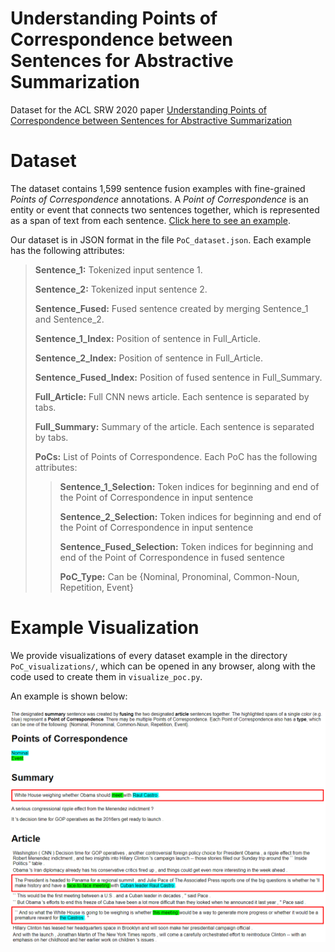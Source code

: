 # Understanding Points of Correspondence between Sentences for Abstractive Summarization
Dataset for the ACL SRW 2020 paper [Understanding Points of Correspondence between Sentences for Abstractive Summarization](https://arxiv.org/abs/2006.05621)

# Dataset
The dataset contains 1,599 sentence fusion examples with fine-grained *Points of Correspondence* annotations. A *Point of Correspondence* is an entity or event that connects two sentences together, which is represented as a span of text from each sentence. [Click here to see an example](#example-visualization).

Our dataset is in JSON format in the file `PoC_dataset.json`. Each example has the following attributes:
>
>**Sentence_1:** Tokenized input sentence 1.
>
>**Sentence_2:** Tokenized input sentence 2.
>
>**Sentence_Fused:** Fused sentence created by merging Sentence_1 and Sentence_2.
>
>**Sentence_1_Index:** Position of sentence in Full_Article.
>
>**Sentence_2_Index:** Position of sentence in Full_Article.
>
>**Sentence_Fused_Index:** Position of fused sentence in Full_Summary.
>
>**Full_Article:** Full CNN news article. Each sentence is separated by tabs.
>
>**Full_Summary:** Summary of the article. Each sentence is  separated by tabs.
>
>**PoCs:** List of Points of Correspondence. Each PoC has the following attributes:
>
>>**Sentence_1_Selection:** Token indices for beginning and end of the Point of Correspondence in input sentence
>>
>>**Sentence_2_Selection:** Token indices for beginning and end of the Point of Correspondence in input sentence
>>
>>**Sentence_Fused_Selection:** Token indices for beginning and end of the Point of Correspondence in fused sentence
>>
>>**PoC_Type:** Can be {Nominal, Pronominal, Common-Noun, Repetition, Event}

# Example Visualization
We provide visualizations of every dataset example in the directory `PoC_visualizations/`, which can be opened in any browser, along with the code used to create them in `visualize_poc.py`.

An example is shown below:

![Example visualization](example.png)